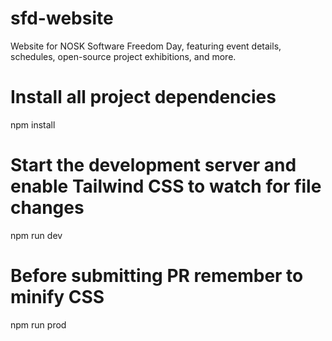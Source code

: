 # sfd-website

Website for NOSK Software Freedom Day, featuring event details, schedules, open-source project exhibitions, and more.

# Install all project dependencies

npm install

# Start the development server and enable Tailwind CSS to watch for file changes

npm run dev


# Before submitting PR remember to minify CSS

npm run prod